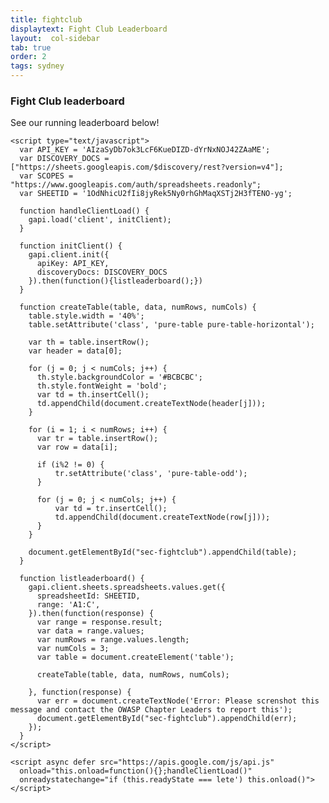 ```yaml
---
title: fightclub
displaytext: Fight Club Leaderboard
layout:  col-sidebar
tab: true
order: 2
tags: sydney
---
```


### Fight Club leaderboard

See our running leaderboard below!

<html>
    <meta name="viewport" content="width=device-width, initial-scale=1">
    <link rel="stylesheet" href="https://unpkg.com/purecss@2.0.5/build/pure-min.css" integrity="sha384-LTIDeidl25h2dPxrB2Ekgc9c7sEC3CWGM6HeFmuDNUjX76Ert4Z4IY714dhZHPLd" crossorigin="anonymous">

    <script type="text/javascript">
      var API_KEY = 'AIzaSyDb7ok3LcF6KueDIZD-dYrNxNOJ42ZAaME';
      var DISCOVERY_DOCS = ["https://sheets.googleapis.com/$discovery/rest?version=v4"];
      var SCOPES = "https://www.googleapis.com/auth/spreadsheets.readonly";
      var SHEETID = '1OdNhicU2fIi8jyRek5Ny0rhGhMaqXSTj2H3fTENO-yg';

      function handleClientLoad() {
        gapi.load('client', initClient);
      }

      function initClient() {
        gapi.client.init({
          apiKey: API_KEY,
          discoveryDocs: DISCOVERY_DOCS
        }).then(function(){listleaderboard();})
      }

      function createTable(table, data, numRows, numCols) {
        table.style.width = '40%';
        table.setAttribute('class', 'pure-table pure-table-horizontal');

        var th = table.insertRow();
        var header = data[0];

        for (j = 0; j < numCols; j++) {
          th.style.backgroundColor = '#BCBCBC';
          th.style.fontWeight = 'bold';
          var td = th.insertCell();
          td.appendChild(document.createTextNode(header[j]));
        }

        for (i = 1; i < numRows; i++) {
          var tr = table.insertRow();
          var row = data[i];

          if (i%2 != 0) {
              tr.setAttribute('class', 'pure-table-odd');
          }

          for (j = 0; j < numCols; j++) {
              var td = tr.insertCell();
              td.appendChild(document.createTextNode(row[j]));
          }
        }

        document.getElementById("sec-fightclub").appendChild(table);
      }

      function listleaderboard() {
        gapi.client.sheets.spreadsheets.values.get({
          spreadsheetId: SHEETID,
          range: 'A1:C',
        }).then(function(response) {
          var range = response.result;
          var data = range.values;
          var numRows = range.values.length;
          var numCols = 3;
          var table = document.createElement('table');

          createTable(table, data, numRows, numCols);

        }, function(response) {
          var err = document.createTextNode('Error: Please screnshot this message and contact the OWASP Chapter Leaders to report this');
          document.getElementById("sec-fightclub").appendChild(err);
        });
      }
    </script>

    <script async defer src="https://apis.google.com/js/api.js"
      onload="this.onload=function(){};handleClientLoad()"
      onreadystatechange="if (this.readyState === lete') this.onload()">
    </script>
</html>
